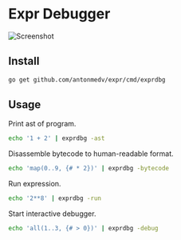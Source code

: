 # Expr Debugger

![Screenshot](/docs/images/debug.gif)

## Install

```bash
go get github.com/antonmedv/expr/cmd/exprdbg
```

## Usage

Print ast of program.

```bash
echo '1 + 2' | exprdbg -ast
```

Disassemble bytecode to human-readable format.

```bash
echo 'map(0..9, {# * 2})' | exprdbg -bytecode
```

Run expression.

```bash
echo '2**8' | exprdbg -run
```

Start interactive debugger.

```bash
echo 'all(1..3, {# > 0})' | exprdbg -debug
```
